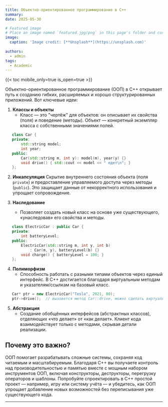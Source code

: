 ```yaml
---
title: Объектно-ориентированное программирование в C++
summary: 
date: 2025-05-30

# Featured image
# Place an image named `featured.jpg/png` in this page's folder and customize its options here.
image:
  caption: 'Image credit: [**Unsplash**](https://unsplash.com)'
  
authors:
  - admin
tags:
  - Academic
---
```


{{< toc mobile_only=true is_open=true >}}

Объектно-ориентированное программирование (ООП) в C++ открывает путь к созданию гибких, расширяемых и хорошо структурированных приложений. Вот ключевые идеи:

1. **Классы и объекты**
   - Класс — это "чертёж" для объектов: он описывает их свойства (поля) и поведение (методы). Объект — конкретный экземпляр класса с собственными значениями полей.

```cpp
   class Car {
   private:
       std::string model;
       int year;
   public:
       Car(std::string m, int y): model(m), year(y) {}
       void drive() { std::cout << model << " едет\n"; }
   };
```

2. **Инкапсуляция**
   Скрытие внутреннего состояния объекта (поля `private`) и предоставление управляемого доступа через методы (`public`). Это защищает данные от некорректного использования и упрощает сопровождение.

3. **Наследование**
   - Позволяет создать новый класс на основе уже существующего, «унаследовав» его свойства и методы.

```cpp
   class ElectricCar : public Car {
   private:
       int batteryLevel;
   public:
       ElectricCar(std::string m, int y, int b)
           : Car(m, y), batteryLevel(b) {}
       void charge() { batteryLevel = 100; }
   };
```

4. **Полиморфизм**
   - Способность работать с разными типами объектов через единый интерфейс. В C++ достигается благодаря виртуальным методам и указателям/ссылкам на базовый класс.

```cpp
   Car* ptr = new ElectricCar("Tesla", 2021, 80);
   ptr->drive();  // вызовется метод Car::drive, можно сделать виртуальным для динамического связывания
```

5. **Абстракция**
   - Создание обобщённых интерфейсов (абстрактных классов), отделяющих «что делает» от «как делает». Клиент кода взаимодействует только с методами, скрывая детали реализации.

## Почему это важно?
ООП помогает разрабатывать сложные системы, сохраняя код читаемым и масштабируемым. Благодаря C++ вы получаете контроль над производительностью и памятью вместе с мощным набором инструментов ООП, включая конструкторы, деструкторы, перегрузку операторов и шаблоны.
Попробуйте спроектировать в C++ простой проект — например, игру или систему учёта — и убедитесь, как ООП упрощает добавление новых возможностей без переписывания уже существующего кода.

---










